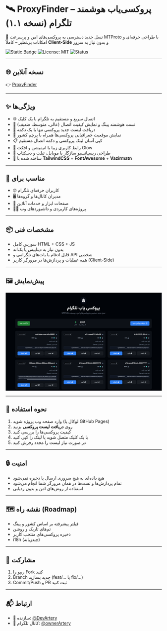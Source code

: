 # 🛰 ProxyFinder – پروکسی‌یاب هوشمند تلگرام (نسخه ۱.۱)

🚀 نسل جدید دسترسی به پروکسی‌های امن و پرسرعت MTProto با طراحی حرفه‌ای و امکانات بی‌نظیر – کاملاً **Client-Side** و بدون نیاز به سرور  

[![Static Badge](https://img.shields.io/badge/MTProto-Client--Side-blue)]()
[![License: MIT](https://img.shields.io/badge/License-MIT-green.svg)](./LICENSE)
[![Status](https://img.shields.io/badge/Status-Active-success)]()

---

## 🌐 نسخه آنلاین
👉 [ProxyFinder](https://devartery.github.io/ProxyFinder/index.html)

---

## ✨ ویژگی‌ها
- 🌐 اتصال سریع و مستقیم به تلگرام با یک کلیک
- 📡 تست هوشمند پینگ و نمایش کیفیت اتصال (عالی، متوسط، ضعیف)
- 🔁 دریافت لیست جدید پروکسی تنها با یک دکمه
- 🎯 نمایش موقعیت جغرافیایی پروکسی‌ها همراه با پرچم کشور
- 📋 کپی آسان لینک پروکسی و دکمه اتصال مستقیم
- 🧠 رابط کاربری زیبا با انیمیشن و افکت Glow
- 📱 طراحی ریسپانسیو سازگار با موبایل، تبلت و دسکتاپ
- 🎨 ساخته شده با **TailwindCSS** + **FontAwesome** + **Vazirmatn**

---

## 💼 مناسب برای
- 🤓 کاربران حرفه‌ای تلگرام
- 🖥 مدیران کانال‌ها و گروه‌ها
- 📌 صفحات ابزار و خدمات آنلاین
- 👨‍💻 پروژه‌های کاربردی و داشبوردهای وب

---

## 📦 مشخصات فنی
- سورس کامل HTML + CSS + JS
- بدون نیاز به دیتابیس یا بک‌اند
- قابل ادغام با بات‌های تلگرامی و API شخصی
- همه عملیات و پردازش‌ها در مرورگر کاربر (Client-Side)

---

## 🖼 پیش‌نمایش
![ProxyFinder Screenshot](./images/preview.png)

---

## 📌 نحوه استفاده
1. وارد صفحه وب پروژه شوید (لوکال یا GitHub Pages)  
2. روی **دریافت لیست پروکسی** بزنید  
3. کیفیت پروکسی‌ها را بررسی کنید  
4. با یک کلیک متصل شوید یا لینک را کپی کنید  
5. در صورت نیاز لیست را مجدد رفرش کنید

---

## 🔒 امنیت
- هیچ داده‌ای به هیچ سروری ارسال یا ذخیره نمی‌شود  
- تمام پردازش‌ها و تست‌ها در همان مرورگر شما انجام می‌شود  
- استفاده از روش‌های امن و بدون ردیابی

---

## 🗺 نقشه راه (Roadmap)
- فیلتر پیشرفته بر اساس کشور و پینگ  
- تم‌های تاریک و روشن  
- ذخیره پروکسی‌های منتخب کاربر  
- i18n (چندزبانه)

---

## 🤝 مشارکت
1. ریپو را Fork کنید  
2. Branch جدید بسازید (feat/... یا fix/...)  
3. Commit/Push و PR ثبت کنید

---

## 📬 ارتباط
- 👤 سازنده: [@DevArtery](https://t.me/DevArtery)  
- 📢 کانال تلگرام: [@ownerArtery](https://t.me/ownerArtery)  
